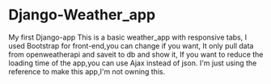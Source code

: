 # Django-Weather_app
My first Django-app 
This is a basic weather_app with responsive tabs,
I used Bootstrap for front-end,you can change if you want,
It only  pull data from openweatherapi and saveit to db and show it,
If you want to reduce the loading time of the app,you can use Ajax instead of json.
I'm just using the reference to make this app,I'm not owning this.

